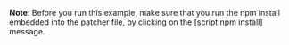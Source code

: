 **Note**: Before you run this example, make sure that you run the npm install embedded into the patcher file, by clicking on the [script npm install] message.
